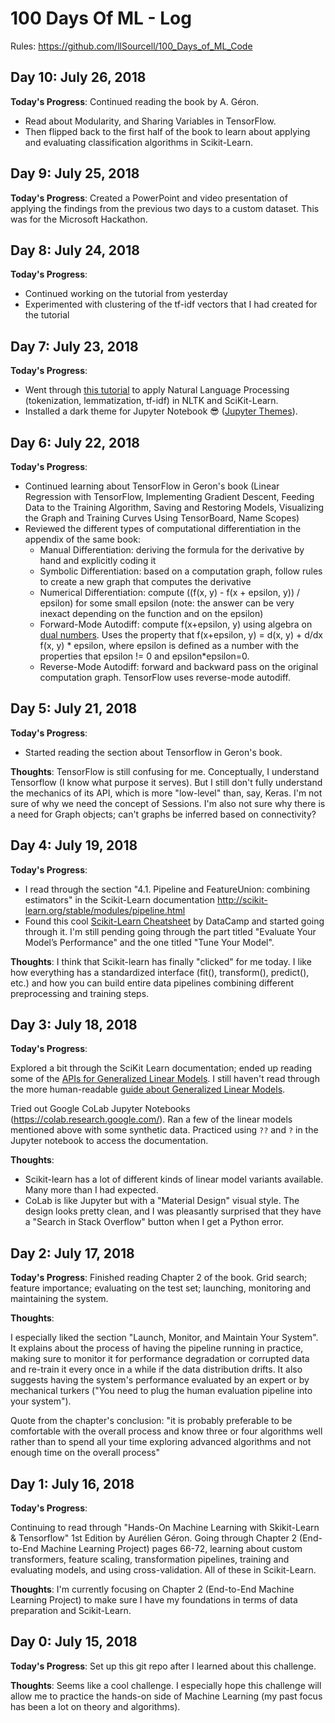 # 100 Days Of ML - Log

Rules: https://github.com/llSourcell/100_Days_of_ML_Code

## Day 10: July 26, 2018
**Today's Progress**: Continued reading the book by A. Géron.
- Read about Modularity, and Sharing Variables in TensorFlow.
- Then flipped back to the first half of the book to learn about applying and evaluating classification algorithms in Scikit-Learn.

## Day 9: July 25, 2018
**Today's Progress**: Created a PowerPoint and video presentation of applying the findings from the previous two days to a custom dataset. This was for the Microsoft Hackathon.

## Day 8: July 24, 2018
**Today's Progress**:
- Continued working on the tutorial from yesterday
- Experimented with clustering of the tf-idf vectors that I had created for the tutorial

## Day 7: July 23, 2018
**Today's Progress**:
- Went through [this tutorial](https://bbengfort.github.io/tutorials/2016/05/19/text-classification-nltk-sckit-learn.html) to apply Natural Language Processing (tokenization, lemmatization, tf-idf) in NLTK and SciKit-Learn.
- Installed a dark theme for Jupyter Notebook 😎 ([Jupyter Themes](https://github.com/dunovank/jupyter-themes)).

## Day 6: July 22, 2018
**Today's Progress**:
- Continued learning about TensorFlow in Geron's book (Linear Regression with TensorFlow, Implementing Gradient Descent, Feeding Data to the Training Algorithm, Saving and Restoring Models, Visualizing the Graph and Training Curves Using TensorBoard, Name Scopes)
- Reviewed the different types of computational differentiation in the appendix of the same book:
  - Manual Differentiation: deriving the formula for the derivative by hand and explicitly coding it
  - Symbolic Differentiation: based on a computation graph, follow rules to create a new graph that computes the derivative
  - Numerical Differentiation: compute ((f(x, y) - f(x + epsilon, y)) / epsilon) for some small epsilon (note: the answer can be very inexact depending on the function and on the epsilon)
  - Forward-Mode Autodiff: compute f(x+epsilon, y) using algebra on [dual numbers](https://en.wikipedia.org/wiki/Dual_number). Uses the property that f(x+epsilon, y) = d(x, y) + d/dx f(x, y) * epsilon, where epsilon is defined as a number with the properties that epsilon != 0 and epsilon*epsilon=0.
  - Reverse-Mode Autodiff: forward and backward pass on the original computation graph. TensorFlow uses reverse-mode autodiff.

## Day 5: July 21, 2018
**Today's Progress**:
- Started reading the section about Tensorflow in Geron's book.

**Thoughts**: TensorFlow is still confusing for me. Conceptually, I understand Tensorflow (I know what purpose it serves). But I still don't fully understand the mechanics of its API, which is more "low-level" than, say, Keras. I'm not sure of why we need the concept of Sessions. I'm also not sure why there is a need for Graph objects; can't graphs be inferred based on connectivity?


## Day 4: July 19, 2018
**Today's Progress**:

- I read through the section "4.1. Pipeline and FeatureUnion: combining estimators" in the Scikit-Learn documentation http://scikit-learn.org/stable/modules/pipeline.html
- Found this cool [Scikit-Learn Cheatsheet](https://s3.amazonaws.com/assets.datacamp.com/blog_assets/Scikit_Learn_Cheat_Sheet_Python.pdf) by DataCamp and started going through it. I'm still pending going through the part titled "Evaluate Your Model’s Performance" and the one titled "Tune Your Model".

**Thoughts**: I think that Scikit-learn has finally "clicked" for me today. I like how everything has a standardized interface (fit(), transform(), predict(), etc.) and how you can build entire data pipelines combining different preprocessing and training steps.

## Day 3: July 18, 2018
**Today's Progress**:

Explored a bit through the SciKit Learn documentation; ended up reading some of the [APIs for Generalized Linear Models](http://scikit-learn.org/stable/modules/classes.html#module-sklearn.linear_model). I still haven't read through the more human-readable [guide about Generalized Linear Models](http://scikit-learn.org/stable/modules/linear_model.html#ridge-regression).

Tried out Google CoLab Jupyter Notebooks (https://colab.research.google.com/). Ran a few of the linear models mentioned above with some synthetic data. Practiced using `??` and `?` in the Jupyter notebook to access the documentation.

**Thoughts**:
- Scikit-learn has a lot of different kinds of linear model variants available. Many more than I had expected.
- CoLab is like Jupyter but with a "Material Design" visual style. The design looks pretty clean, and I was pleasantly surprised that they have a "Search in Stack Overflow" button when I get a Python error.


## Day 2: July 17, 2018
 
**Today's Progress**: Finished reading Chapter 2 of the book. Grid search; feature importance; evaluating on the test set; launching, monitoring and maintaining the system.

**Thoughts**:

I especially liked the section "Launch, Monitor, and Maintain Your System". It explains about the process of having the pipeline running in practice, making sure to monitor it for performance degradation or corrupted data and re-train it every once in a while if the data distribution drifts. It also suggests having the system's performance evaluated by an expert or by mechanical turkers ("You need to plug the human evaluation pipeline into your system").

Quote from the chapter's conclusion: "it is probably preferable to be comfortable with the overall process and know three or four algorithms well rather than to spend all your time exploring advanced algorithms and not enough time on the overall process"


## Day 1: July 16, 2018
 
**Today's Progress**:

Continuing to read through "Hands-On Machine Learning with Skikit-Learn & Tensorflow" 1st Edition by Aurélien Géron. Going through Chapter 2 (End-to-End Machine Learning Project) pages 66-72, learning about custom transformers, feature scaling, transformation pipelines, training and evaluating models, and using cross-validation. All of these in Scikit-Learn.

**Thoughts**: I'm currently focusing on Chapter 2 (End-to-End Machine Learning Project) to make sure I have my foundations in terms of data preparation and Scikit-Learn.


## Day 0: July 15, 2018
 
**Today's Progress**: Set up this git repo after I learned about this challenge.

**Thoughts**: Seems like a cool challenge. I especially hope this challenge will allow me to practice the hands-on side of Machine Learning (my past focus has been a lot on theory and algorithms).

